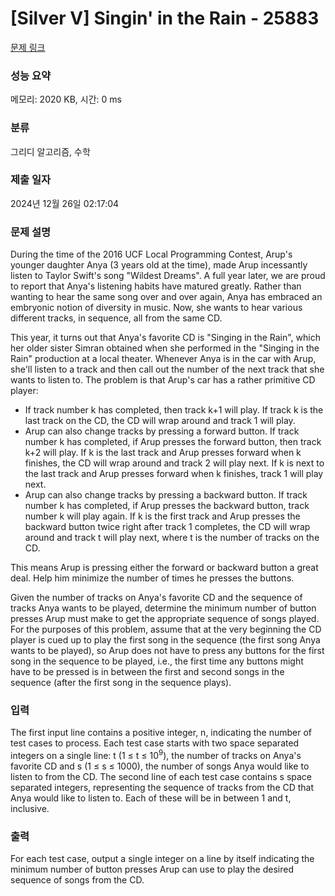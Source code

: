 # [Silver V] Singin' in the Rain - 25883 

[문제 링크](https://www.acmicpc.net/problem/25883) 

### 성능 요약

메모리: 2020 KB, 시간: 0 ms

### 분류

그리디 알고리즘, 수학

### 제출 일자

2024년 12월 26일 02:17:04

### 문제 설명

<p>During the time of the 2016 UCF Local Programming Contest, Arup's younger daughter Anya (3 years old at the time), made Arup incessantly listen to Taylor Swift's song "Wildest Dreams". A full year later, we are proud to report that Anya's listening habits have matured greatly. Rather than wanting to hear the same song over and over again, Anya has embraced an embryonic notion of diversity in music. Now, she wants to hear various different tracks, in sequence, all from the same CD.</p>

<p>This year, it turns out that Anya's favorite CD is "Singing in the Rain", which her older sister Simran obtained when she performed in the "Singing in the Rain" production at a local theater. Whenever Anya is in the car with Arup, she'll listen to a track and then call out the number of the next track that she wants to listen to. The problem is that Arup's car has a rather primitive CD player:</p>

<ul>
	<li>If track number k has completed, then track k+1 will play. If track k is the last track on the CD, the CD will wrap around and track 1 will play.</li>
	<li>Arup can also change tracks by pressing a forward button. If track number k has completed, if Arup presses the forward button, then track k+2 will play. If k is the last track and Arup presses forward when k finishes, the CD will wrap around and track 2 will play next. If k is next to the last track and Arup presses forward when k finishes, track 1 will play next.</li>
	<li>Arup can also change tracks by pressing a backward button. If track number k has completed, if Arup presses the backward button, track number k will play again. If k is the first track and Arup presses the backward button twice right after track 1 completes, the CD will wrap around and track t will play next, where t is the number of tracks on the CD.</li>
</ul>

<p>This means Arup is pressing either the forward or backward button a great deal. Help him minimize the number of times he presses the buttons.</p>

<p>Given the number of tracks on Anya's favorite CD and the sequence of tracks Anya wants to be played, determine the minimum number of button presses Arup must make to get the appropriate sequence of songs played. For the purposes of this problem, assume that at the very beginning the CD player is cued up to play the first song in the sequence (the first song Anya wants to be played), so Arup does not have to press any buttons for the first song in the sequence to be played, i.e., the first time any buttons might have to be pressed is in between the first and second songs in the sequence (after the first song in the sequence plays).</p>

### 입력 

 <p>The first input line contains a positive integer, n, indicating the number of test cases to process. Each test case starts with two space separated integers on a single line: t (1 ≤ t ≤ 10<sup>9</sup>), the number of tracks on Anya's favorite CD and s (1 ≤ s ≤ 1000), the number of songs Anya would like to listen to from the CD. The second line of each test case contains s space separated integers, representing the sequence of tracks from the CD that Anya would like to listen to. Each of these will be in between 1 and t, inclusive.</p>

### 출력 

 <p>For each test case, output a single integer on a line by itself indicating the minimum number of button presses Arup can use to play the desired sequence of songs from the CD.</p>

